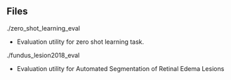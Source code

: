 ## Files ##
./zero_shot_learning_eval
- Evaluation utility for zero shot learning task.

./fundus_lesion2018_eval
- Evaluation utility for Automated Segmentation of Retinal Edema Lesions
